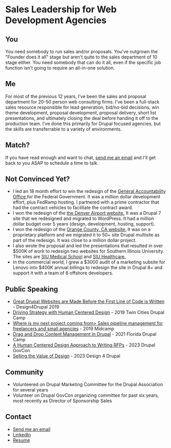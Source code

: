 <html> <head> <meta charset="UTF-8" /> <meta name="viewport" content="width=device-width, initial-scale=1" /> <link href="https://odonnellweb.com/cod.css" rel="stylesheet" />  </head> <body> <div class="center"> 
  <h1>Sales Leadership for Web Development Agencies</h1> 
  
<h2>You</h2> <p>You need somebody to run sales and/or proposals. You've outgrown the "Founder does it all" stage but aren't quite to the sales department of 10 stage either. You need somebody that can do it all, even if the specific job function isn't going to require an all-in-one solution.</p> 
  
<h2>Me</h2> <p>For most of the previous 12 years, I’ve been the sales and proposal department for 20-50 person web consulting firms. I’ve been a full-stack sales resource responsible for lead generation, bid/no-bid decisions, win theme development, proposal development, proposal delivery, short list presentations, and ultimately closing the deal before handing it off to the production team. I’ve done this primarily for Drupal focused agencies, but the skills are transferrable to a variety of environments.
 </p> 

<h2>Match?</h2> <p>If you have read enough and want to chat, <a href="mailto:chris@chrisod.org?subject=website inquiry">send me an email</a> and I'll get back to you ASAP to schedule a time to talk.</p> 

<h2> Not Convinced Yet?</h2> 
<ul> <li> I led an 18 month effort to win the redesign of the <a href="https://gao.gov"> General Accountability Office </a>for the Federal Government. It was a million dollar development effort, plus FedRamp hosting. I partnered with a prime contractor that had the contract vehicles to facilitate the contract award.</li> 
  
<li> I won the redesign of the <a href="https://flydenver.com"> the Denver Airport website.</a> It was a Drupal 7 site that we redesigned and migrated to WordPress. It had a million dollar budget over 5 years (design, development, hosting, support).</li> 

<li>I won the redesign of the <a href="https://ocgov.com">Orange County, CA website.</a> It was on a proprietary platform and we migrated it to 50+ site Drupal multisite as part of the redesign. It was close to a million dollar project.</li> 

<li>I also wrote the proposal and led the presentations that resulted in over $500K of work to redesign two websites for Southern Illinois University. The sites are <a href="https://www.siumed.edu/">SIU Medical School</a> and <a href="https://www.siumed.org">SIU Healthcare.</a></li> 

<li>In the commercial world, I grew a $3000 audit of a marketing subsite for Lenovo into $400K annual billings to redesign the site in Drupal 8+ and support it with a team of 6 offshore developers.</li> </ul> 

<h2>Public Speaking</h2> 
<ul> <li><a href="https://drupal.tv/external-video/2019-06-27/great-drupal-websites-are-made-first-line-code-written">Great Drupal Websites are Made Before the First Line of Code is Written</a> - Design4Drupal 2019</li> 

<li><a href="https://drupal.tv/external-video/2019-05-12/driving-strategy-human-centered-design">Driving Strategy with Human Centered Design</a> - 2019 Twin Cities Drupal Camp</li> 

<li><a href="https://drupal.tv/external-video/2019-03-23/where-my-next-project-coming-sales-pipeline-management-freelancers-and">Where is my next project coming from> Sales pipeline management for freelancers and small agencies</a> - 2019 Midcamp</li> 

<li><a href="https://drupal.tv/curated-playlists/florida-drupalcamp-2021">Drag and Drop Content Management in Drupal</a> - 2021 Florida Drupal Camp</li> <li><a href="https://drupal.tv/index.php/external-video/2023-11-07/human-centered-design-approach-writing-rfps">A Human Centered Design Approach to Writing RFPs</a> - 2023 Drupal GovCon</li> 

<li><a href="https://www.youtube.com/watch?v=0Aruq6ajwAI&t=40s">Selling the Value of Design</a> - 2023 Design 4 Drupal </ul> 

<h2>Community</h2>
<ul>
  <li>Volunteered on Drupal Marketing Committee for the Drupal Association for several years</li>
  <li>Volunteer on Drupal GovCon organizing committee for past six years, most recently as Director of Sponsorship Sales</li>
</ul>

<h2>Contact</h2> 
<ul> 

<li><a href="mailto:chris@chrisod.org?subject=website inquiry">Send me an email</a></li> 
  
<li><a href="https://linkedin.com/in/chrisod">LinkedIn</a></li>

<li><a href="https://odonnellweb.com/resume/">Resume</a> </li></ul></body> </html>
